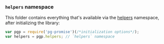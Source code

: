 ### `helpers` namespace

This folder contains everything that's available via the [helpers] namespace, after initializing the library:

```js
var pgp = require('pg-promise')(/*initialization options*/);
var helpers = pgp.helpers; // `helpers` namespace
```

[helpers]:http://vitaly-t.github.io/pg-promise/helpers.html
